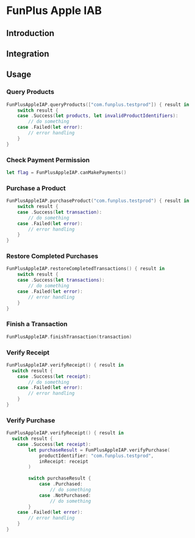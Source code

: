 # FunPlus Apple IAB

## Introduction

## Integration

## Usage

### Query Products

```swift
FunPlusAppleIAP.queryProducts(["com.funplus.testprod"]) { result in
    switch result {
    case .Success(let products, let invalidProductIdentifiers):
        // do something
    case .Failed(let error):
        // error handling
    }
}
```

### Check Payment Permission

```swift
let flag = FunPlusAppleIAP.canMakePayments()
```

### Purchase a Product

```swift
FunPlusAppleIAP.purchaseProduct("com.funplus.testprod") { result in
    switch result {
    case .Success(let transaction):
        // do something
    case .Failed(let error):
        // error handling
    }
}
```

### Restore Completed Purchases

```swift
FunPlusAppleIAP.restoreCompletedTransactions() { result in
    switch result {
    case .Success(let transactions):
        // do something
    case .Failed(let error):
        // error handling
    }
}
```

### Finish a Transaction

```swift
FunPlusAppleIAP.finishTransaction(transaction)
```

### Verify Receipt

```swift
FunPlusAppleIAP.verifyReceipt() { result in
  switch result {
    case .Success(let receipt):
        // do something
    case .Failed(let error):
        // error handling
    }
}
```

### Verify Purchase

```swift
FunPlusAppleIAP.verifyReceipt() { result in
  switch result {
    case .Success(let receipt):
        let purchaseResult = FunPlusAppleIAP.verifyPurchase(
            productIdentifier: "com.funplus.testprod",
            inReceipt: receipt
        )
        
        switch purchaseResult {
            case .Purchased:
                // do something
            case .NotPurchased:
                // do something
        }
    case .Failed(let error):
        // error handling
    }
}
```


